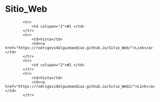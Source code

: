 # Sitio_Web

<table>

            <tr>
                <td colspan="2">#1 </td>
            </tr>
            <tr>
                <td>Vista</td> 
				<td><a href="https://rodrigovidalguzmandiaz.github.io/Sitio_Web/">Link</a></td> 
			</tr>
			<tr>
                <td colspan="2">#2 </td>
            </tr>
            <tr>
                <td>Vista</td> 
				<td><a href="https://rodrigovidalguzmandiaz.github.io/Sitio_Web2/">Link</a></td> 
			</tr>
</table>

